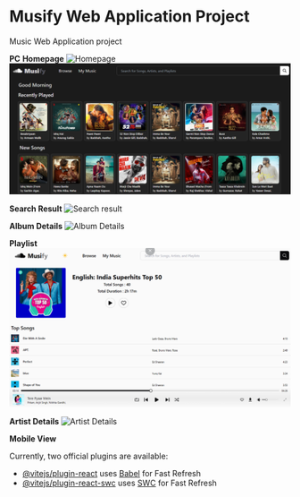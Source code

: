 # Musify Web Application Project

Music Web Application project 

**PC**
**Homepage**
![Homepage](/public/HomePage1.png)
![Homepage](/public/HomePage2.png)

**Search Result**
![Search result](/public/SearchResult.png)

**Album Details**
![Album Details](/public/AlbumDetails.png)

**Playlist**
![Playlist](/public/Playlist.png)

**Artist Details**
![Artist Details](/public/ArtistDetails.png)

**Mobile View**

Currently, two official plugins are available:

- [@vitejs/plugin-react](https://github.com/vitejs/vite-plugin-react/blob/main/packages/plugin-react/README.md) uses [Babel](https://babeljs.io/) for Fast Refresh
- [@vitejs/plugin-react-swc](https://github.com/vitejs/vite-plugin-react-swc) uses [SWC](https://swc.rs/) for Fast Refresh

